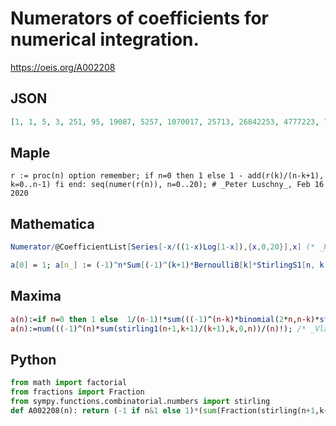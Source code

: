 # Numerators of coefficients for numerical integration\.
https://oeis.org/A002208
## JSON
```JSON
[1, 1, 5, 3, 251, 95, 19087, 5257, 1070017, 25713, 26842253, 4777223, 703604254357, 106364763817, 1166309819657, 25221445, 8092989203533249, 85455477715379, 12600467236042756559, 1311546499957236437, 8136836498467582599787]
```
## Maple
```Maple
r := proc(n) option remember; if n=0 then 1 else 1 - add(r(k)/(n-k+1), k=0..n-1) fi end: seq(numer(r(n)), n=0..20); # _Peter Luschny_, Feb 16 2020
```
## Mathematica
```Mathematica
Numerator/@CoefficientList[Series[-x/((1-x)Log[1-x]),{x,0,20}],x] (* _Harvey P. Dale_, May 04 2011 *)
```
```Mathematica
a[0] = 1; a[n_] := (-1)^n*Sum[(-1)^(k+1)*BernoulliB[k]*StirlingS1[n, k]/k, {k, 1, n}]/(n-1)!; Table[a[n], {n, 0, 20}] // Numerator (* _Jean-François Alcover_, Sep 27 2012, after Rudi Huysmans's formula *)
```
## Maxima
```Maxima
a(n):=if n=0 then 1 else  1/(n-1)!*sum(((-1)^(n-k)*binomial(2*n,n-k)*stirling2(n+k,k))/(n+k),k,0,n); /* _Vladimir Kruchinin_, Apr 05 2016 */
a(n):=num(((-1)^(n)*sum(stirling1(n+1,k+1)/(k+1),k,0,n))/(n)!); /* _Vladimir Kruchinin_, Oct 12 2016 */
```
## Python
```Python
from math import factorial
from fractions import Fraction
from sympy.functions.combinatorial.numbers import stirling
def A002208(n): return (-1 if n&1 else 1)*(sum(Fraction(stirling(n+1,k+1,kind=1,signed=True),k+1) for k in range(n+1))/factorial(n)).numerator # _Chai Wah Wu_, Jul 09 2023
```
